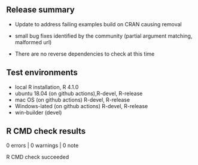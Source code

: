 ## Release summary

* Update to address failing examples build on CRAN causing removal
* small bug fixes identified by the community (partial argument matching, malformed url)

* There are no reverse dependencies to check at this time

## Test environments
* local R installation, R 4.1.0
* ubuntu 18.04 (on github actions),R-devel, R-release
* mac OS (on github actions) R-devel, R-release
* Windows-lated (on github actions) R-devel, R-release
* win-builder (devel)

## R CMD check results

0 errors | 0 warnings | 0 note

R CMD check succeeded
